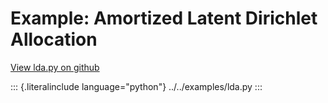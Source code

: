 # Example: Amortized Latent Dirichlet Allocation

[View lda.py on
github](https://github.com/pyro-ppl/pyro/blob/dev/examples/lda.py)

::: {.literalinclude language="python"}
../../examples/lda.py
:::
